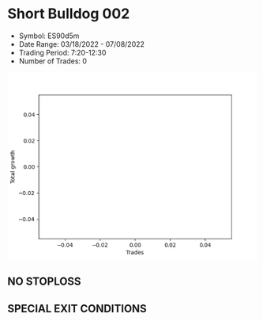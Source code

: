 # Short Bulldog 002 
- Symbol: ES90d5m
- Date Range: 03/18/2022 - 07/08/2022
- Trading Period: 7:20-12:30
- Number of Trades: 0

![Plot](ShortBulldog002ES90d5m.png)
## NO STOPLOSS









## SPECIAL EXIT CONDITIONS 
